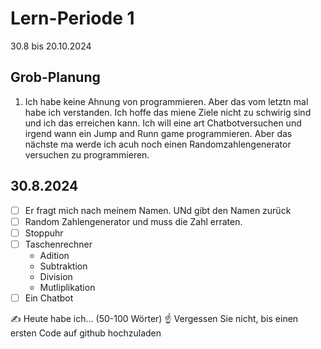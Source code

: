 # Lern-Periode 1

30.8 bis 20.10.2024

## Grob-Planung

1. Ich habe keine Ahnung von programmieren. Aber das vom letztn mal habe ich verstanden. Ich hoffe das miene Ziele nicht zu schwirig sind und ich das erreichen kann. Ich will eine art Chatbotversuchen und irgend wann ein Jump and Runn game programmieren. Aber das nächste ma werde ich acuh noch einen Randomzahlengenerator versuchen zu programmieren.

## 30.8.2024

- [ ] Er fragt mich nach meinem Namen. UNd gibt den Namen zurück
- [ ] Random Zahlengenerator und muss die Zahl erraten.
- [ ] Stoppuhr
- [ ] Taschenrechner
     * Adition
     * Subtraktion
     * Division
     * Mutliplikation
- [ ] Ein Chatbot

✍️ Heute habe ich... (50-100 Wörter)
☝️ Vergessen Sie nicht, bis einen ersten Code auf github hochzuladen
